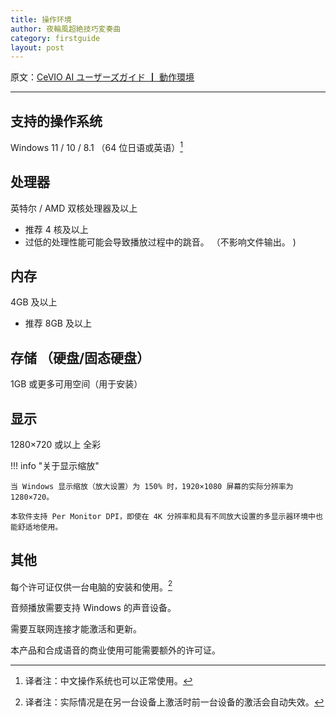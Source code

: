```yaml
---
title: 操作环境
author: 夜輪風超絶技巧変奏曲
category: firstguide
layout: post
---
```

原文：[CeVIO AI ユーザーズガイド ┃ 動作環境](https://cevio.jp/guide/cevio_ai/firstguide/system_requirements/)

---

## 支持的操作系统

Windows 11 / 10 / 8.1 （64 位日语或英语）[^1]



## 处理器

英特尔 / AMD 双核处理器及以上

* 推荐 4 核及以上
* 过低的处理性能可能会导致播放过程中的跳音。 （不影响文件输出。 )

## 内存

4GB 及以上

* 推荐 8GB 及以上

## 存储 （硬盘/固态硬盘）

1GB 或更多可用空间（用于安装）

## 显示

1280×720 或以上 全彩

!!! info "关于显示缩放"

    当 Windows 显示缩放（放大设置）为 150% 时，1920×1080 屏幕的实际分辨率为 1280×720。

    本软件支持 Per Monitor DPI，即使在 4K 分辨率和具有不同放大设置的多显示器环境中也能舒适地使用。

## 其他

每个许可证仅供一台电脑的安装和使用。[^2]

音频播放需要支持 Windows 的声音设备。

需要互联网连接才能激活和更新。

本产品和合成语音的商业使用可能需要额外的许可证。

[^1]: 译者注：中文操作系统也可以正常使用。
[^2]: 译者注：实际情况是在另一台设备上激活时前一台设备的激活会自动失效。